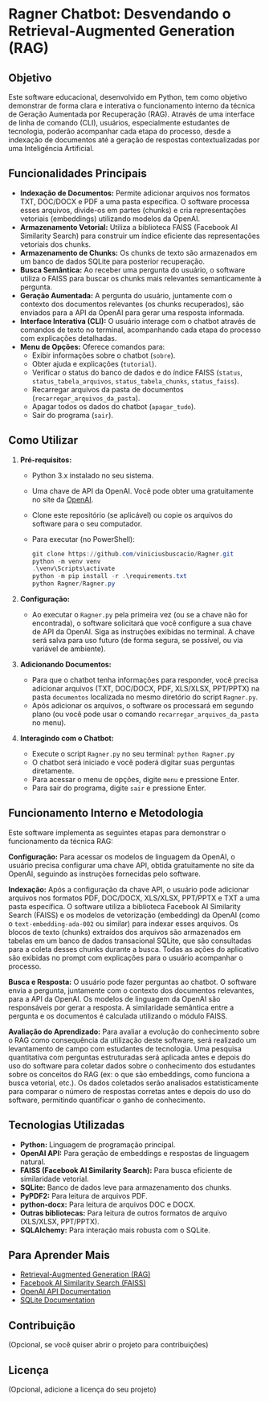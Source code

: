 # Ragner Chatbot: Desvendando o Retrieval-Augmented Generation (RAG)

## Objetivo

Este software educacional, desenvolvido em Python, tem como objetivo demonstrar de forma clara e interativa o funcionamento interno da técnica de Geração Aumentada por Recuperação (RAG). Através de uma interface de linha de comando (CLI), usuários, especialmente estudantes de tecnologia, poderão acompanhar cada etapa do processo, desde a indexação de documentos até a geração de respostas contextualizadas por uma Inteligência Artificial.

## Funcionalidades Principais

* **Indexação de Documentos:** Permite adicionar arquivos nos formatos TXT, DOC/DOCX e PDF a uma pasta específica. O software processa esses arquivos, divide-os em partes (chunks) e cria representações vetoriais (embeddings) utilizando modelos da OpenAI.
* **Armazenamento Vetorial:** Utiliza a biblioteca FAISS (Facebook AI Similarity Search) para construir um índice eficiente das representações vetoriais dos chunks.
* **Armazenamento de Chunks:** Os chunks de texto são armazenados em um banco de dados SQLite para posterior recuperação.
* **Busca Semântica:** Ao receber uma pergunta do usuário, o software utiliza o FAISS para buscar os chunks mais relevantes semanticamente à pergunta.
* **Geração Aumentada:** A pergunta do usuário, juntamente com o contexto dos documentos relevantes (os chunks recuperados), são enviados para a API da OpenAI para gerar uma resposta informada.
* **Interface Interativa (CLI):** O usuário interage com o chatbot através de comandos de texto no terminal, acompanhando cada etapa do processo com explicações detalhadas.
* **Menu de Opções:** Oferece comandos para:
    * Exibir informações sobre o chatbot (`sobre`).
    * Obter ajuda e explicações (`tutorial`).
    * Verificar o status do banco de dados e do índice FAISS (`status`, `status_tabela_arquivos`, `status_tabela_chunks`, `status_faiss`).
    * Recarregar arquivos da pasta de documentos (`recarregar_arquivos_da_pasta`).
    * Apagar todos os dados do chatbot (`apagar_tudo`).
    * Sair do programa (`sair`).

## Como Utilizar

1.  **Pré-requisitos:**
    * Python 3.x instalado no seu sistema.
    * Uma chave de API da OpenAI. Você pode obter uma gratuitamente no site da [OpenAI](https://www.openai.com).

    * Clone este repositório (se aplicável) ou copie os arquivos do software para o seu computador.
    * Para executar (no PowerShell):
       ```powershell
       git clone https://github.com/viniciusbuscacio/Ragner.git
       python -m venv venv
       .\venv\Scripts\activate
       python -m pip install -r .\requirements.txt
       python Ragner/Ragner.py
       ```

2.  **Configuração:**
    * Ao executar o `Ragner.py` pela primeira vez (ou se a chave não for encontrada), o software solicitará que você configure a sua chave de API da OpenAI. Siga as instruções exibidas no terminal. A chave será salva para uso futuro (de forma segura, se possível, ou via variável de ambiente).

3.  **Adicionando Documentos:**
    * Para que o chatbot tenha informações para responder, você precisa adicionar arquivos (TXT, DOC/DOCX, PDF, XLS/XLSX, PPT/PPTX) na pasta `documentos` localizada no mesmo diretório do script `Ragner.py`.
    * Após adicionar os arquivos, o software os processará em segundo plano (ou você pode usar o comando `recarregar_arquivos_da_pasta` no menu).

4.  **Interagindo com o Chatbot:**
    * Execute o script `Ragner.py` no seu terminal: `python Ragner.py`
    * O chatbot será iniciado e você poderá digitar suas perguntas diretamente.
    * Para acessar o menu de opções, digite `menu` e pressione Enter.
    * Para sair do programa, digite `sair` e pressione Enter.

## Funcionamento Interno e Metodologia

Este software implementa as seguintes etapas para demonstrar o funcionamento da técnica RAG:

**Configuração:** Para acessar os modelos de linguagem da OpenAI, o usuário precisa configurar uma chave API, obtida gratuitamente no site da OpenAI, seguindo as instruções fornecidas pelo software.

**Indexação:** Após a configuração da chave API, o usuário pode adicionar arquivos nos formatos PDF, DOC/DOCX, XLS/XLSX, PPT/PPTX e TXT a uma pasta específica. O software utiliza a biblioteca Facebook AI Similarity Search (FAISS) e os modelos de vetorização (embedding) da OpenAI (como o `text-embedding-ada-002` ou similar) para indexar esses arquivos. Os blocos de texto (chunks) extraídos dos arquivos são armazenados em tabelas em um banco de dados transacional SQLite, que são consultadas para a coleta desses chunks durante a busca. Todas as ações do aplicativo são exibidas no prompt com explicações para o usuário acompanhar o processo.

**Busca e Resposta:** O usuário pode fazer perguntas ao chatbot. O software envia a pergunta, juntamente com o contexto dos documentos relevantes, para a API da OpenAI. Os modelos de linguagem da OpenAI são responsáveis por gerar a resposta. A similaridade semântica entre a pergunta e os documentos é calculada utilizando o módulo FAISS.

**Avaliação do Aprendizado:** Para avaliar a evolução do conhecimento sobre o RAG como consequência da utilização deste software, será realizado um levantamento de campo com estudantes de tecnologia. Uma pesquisa quantitativa com perguntas estruturadas será aplicada antes e depois do uso do software para coletar dados sobre o conhecimento dos estudantes sobre os conceitos do RAG (ex: o que são embeddings, como funciona a busca vetorial, etc.). Os dados coletados serão analisados estatisticamente para comparar o número de respostas corretas antes e depois do uso do software, permitindo quantificar o ganho de conhecimento.

## Tecnologias Utilizadas

* **Python:** Linguagem de programação principal.
* **OpenAI API:** Para geração de embeddings e respostas de linguagem natural.
* **FAISS (Facebook AI Similarity Search):** Para busca eficiente de similaridade vetorial.
* **SQLite:** Banco de dados leve para armazenamento dos chunks.
* **PyPDF2:** Para leitura de arquivos PDF.
* **python-docx:** Para leitura de arquivos DOC e DOCX.
* **Outras bibliotecas:** Para leitura de outros formatos de arquivo (XLS/XLSX, PPT/PPTX).
* **SQLAlchemy:** Para interação mais robusta com o SQLite.

## Para Aprender Mais

* [Retrieval-Augmented Generation (RAG)](https://www.google.com/search?q=retrieval+augmented+generation)
* [Facebook AI Similarity Search (FAISS)](https://github.com/facebookresearch/faiss)
* [OpenAI API Documentation](https://platform.openai.com/docs/api-reference)
* [SQLite Documentation](https://www.sqlite.org/docs.html)

## Contribuição

(Opcional, se você quiser abrir o projeto para contribuições)

## Licença

(Opcional, adicione a licença do seu projeto)